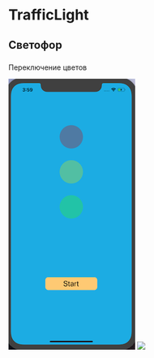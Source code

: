 # TrafficLight

## Светофор

###
Переключение цветов

![](https://github.com/DenAnger/TrafficLight/blob/master/Start.png)
![](https://github.com/DenAnger/TrafficLight/blob/master/Reds.png)
